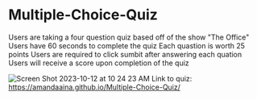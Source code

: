 # Multiple-Choice-Quiz

Users are taking a four question quiz based off of the show "The Office"
Users have 60 seconds to complete the quiz
Each quastion is worth 25 points
Users are required to click sumbit after answering each quation
Users will receive a score upon completion of the quiz

![Screen Shot 2023-10-12 at 10 24 23 AM](https://github.com/AmandaAina/Multiple-Choice-Quiz/assets/144281800/e59f739f-6967-4db5-b503-e3138b2e5298)
Link to quiz: https://amandaaina.github.io/Multiple-Choice-Quiz/
